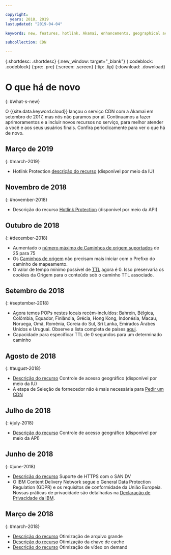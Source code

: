 ```yaml
---

copyright:
  years: 2018, 2019
lastupdated: "2019-04-04"

keywords: new, features, hotlink, Akamai, enhancements, geographical access, cache, key, optimization, video on demand, feature, descriptions, protection, vendor

subcollection: CDN

---
```


{:shortdesc: .shortdesc}
{:new_window: target="_blank"}
{:codeblock: .codeblock}
{:pre: .pre}
{:screen: .screen}
{:tip: .tip}
{:download: .download}

# O que há de novo
{: #what-s-new}

O {{site.data.keyword.cloud}} lançou o serviço CDN com a Akamai em setembro de 2017, mas nós não paramos por aí. Continuamos a fazer aprimoramentos e a incluir novos recursos no serviço, para melhor atender a você e aos seus usuários finais. Confira periodicamente para ver o que há de novo.

## Março de 2019
{: #march-2019}

* Hotlink Protection [descrição do recurso](/docs/infrastructure/CDN?topic=CDN-feature-descriptions#hotlink-protection) (disponível por meio da IU)

## Novembro de 2018
{: #november-2018}

  * Descrição do recurso [Hotlink Protection](/docs/infrastructure/CDN?topic=CDN-feature-descriptions#hotlink-protection) (disponível por meio da API)
  
## Outubro de 2018
{: #december-2018}

  * Aumentado o [número máximo de Caminhos de origem suportados](/docs/infrastructure/CDN?topic=CDN-known-limitations#known-limitations) de 25 para 75
  * Os [Caminhos de origem](/docs/infrastructure/CDN?topic=CDN-manage-your-cdn#adding-origin-path-details) não precisam mais iniciar com o Prefixo do caminho de mapeamento.
  * O valor de tempo mínimo possível de [TTL](/docs/infrastructure/CDN?topic=CDN-manage-your-cdn#setting-content-caching-time-using-time-to-live-) agora é 0. Isso preservaria os cookies da Origem para o conteúdo sob o caminho TTL associado.

## Setembro de 2018
{: #september-2018}

  * Agora temos POPs nestes locais recém-incluídos: Bahrein, Bélgica, Colômbia, Equador, Finlândia, Grécia, Hong Kong, Indonésia, Macau, Noruega, Omã, Romênia, Coreia do Sul, Sri Lanka, Emirados Árabes Unidos e Uruguai. Observe a lista completa de países [aqui](/docs/infrastructure/CDN?topic=CDN-list-of-edge-servers#list-of-edge-servers).
  * Capacidade para especificar TTL de 0 segundos para um determinado caminho

## Agosto de 2018
{: #august-2018}

  * [Descrição do recurso](/docs/infrastructure/CDN?topic=CDN-feature-descriptions#geographical-access-control) Controle de acesso geográfico (disponível por meio da IU)
  * A etapa de Seleção de fornecedor não é mais necessária para [Pedir um CDN](/docs/infrastructure/CDN?topic=CDN-order-a-cdn#order-a-new-cdn-)

## Julho de 2018
{: #july-2018}

  * [Descrição do recurso](/docs/infrastructure/CDN?topic=CDN-feature-descriptions#geographical-access-control) Controle de acesso geográfico (disponível por meio da API)

## Junho de 2018
{: #june-2018}

* [Descrição do recurso](/docs/infrastructure/CDN?topic=CDN-feature-descriptions#https-protocol-support) Suporte de HTTPS com o SAN DV
* O IBM Content Delivery Network segue o General Data Protection Regulation (GDPR) e os requisitos de conformidade da União Europeia. Nossas práticas de privacidade são detalhadas na [Declaração de Privacidade da IBM](https://www.ibm.com/privacy/us/en/).

## Março de 2018
{: #march-2018}

  * [Descrição do recurso](/docs/infrastructure/CDN?topic=CDN-feature-descriptions#large-file-optimization) Otimização de arquivo grande
  * [Descrição do recurso](/docs/infrastructure/CDN?topic=CDN-feature-descriptions#cache-key-optimization) Otimização da chave de cache
  * [Descrição do recurso](/docs/infrastructure/CDN?topic=CDN-feature-descriptions#video-on-demand) Otimização de vídeo on demand

